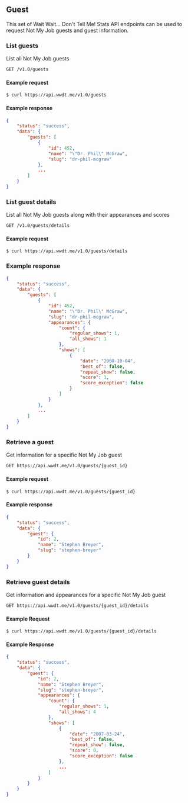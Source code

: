 ## Guest

This set of Wait Wait... Don't Tell Me! Stats API endpoints can be used to request Not My Job guests and guest information.

### List guests

List all Not My Job guests

```endpoint
GET /v1.0/guests
```

#### Example request

```curl
$ curl https://api.wwdt.me/v1.0/guests
```

#### Example response

```json
{
    "status": "success",
    "data": {
        "guests": [
            {
                "id": 452,
                "name": "\"Dr. Phil\" McGraw",
                "slug": "dr-phil-mcgraw"
            },
            ...
        ]
    }
}
```

### List guest details

List all Not My Job guests along with their appearances and scores

```endpoint
GET /v1.0/guests/details
```

#### Example request

```curl
$ curl https://api.wwdt.me/v1.0/guests/details
```

### Example response

```json
{
    "status": "success",
    "data": {
        "guests": [
            {
                "id": 452,
                "name": "\"Dr. Phil\" McGraw",
                "slug": "dr-phil-mcgraw",
                "appearances": {
                    "count": {
                        "regular_shows": 1,
                        "all_shows": 1
                    },
                    "shows": [
                        {
                            "date": "2008-10-04",
                            "best_of": false,
                            "repeat_show": false,
                            "score": 1,
                            "score_exception": false
                        }
                    ]
                }
            },
            ...
        ]
    }
}
```

### Retrieve a guest

Get information for a specific Not My Job guest

```endpoint
GET https://api.wwdt.me/v1.0/guests/{guest_id}
```

#### Example request

```curl
$ curl https://api.wwdt.me/v1.0/guests/{guest_id}
```

#### Example response

```json
{
    "status": "success",
    "data": {
        "guest": {
            "id": 2,
            "name": "Stephen Breyer",
            "slug": "stephen-breyer"
        }
    }
}
```

### Retrieve guest details

Get information and appearances for a specific Not My Job guest

```endpoint
GET https://api.wwdt.me/v1.0/guests/{guest_id}/details
```

#### Example Request

```curl
$ curl https://api.wwdt.me/v1.0/guests/{guest_id}/details
```

#### Example Response

```json
{
    "status": "success",
    "data": {
        "guest": {
            "id": 2,
            "name": "Stephen Breyer",
            "slug": "stephen-breyer",
            "appearances": {
                "count": {
                    "regular_shows": 1,
                    "all_shows": 4
                },
                "shows": [
                    {
                        "date": "2007-03-24",
                        "best_of": false,
                        "repeat_show": false,
                        "score": 0,
                        "score_exception": false
                    },
                    ...
                ]
            }
        }
    }
}
```